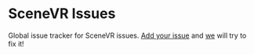 # SceneVR Issues

Global issue tracker for SceneVR issues. [Add your issue](https://github.com/scenevr/triage/issues/new) and [we](http://twitter.com/scenevr/) will try to fix it!
